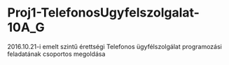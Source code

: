 # Proj1-TelefonosUgyfelszolgalat-10A_G
2016.10.21-i emelt szintű érettségi Telefonos ügyfélszolgálat programozási feladatának csoportos megoldása
